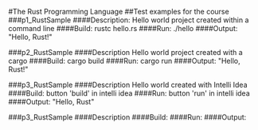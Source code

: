 #The Rust Programming Language
##Test examples for the course
###p1_RustSample
####Description:
Hello world project created within a command line
####Build:
rustc hello.rs
####Run:
./hello
####Output:
"Hello, Rust!"

###p2_RustSample
####Description
Hello world project created with a cargo
####Build:
cargo build
####Run:
cargo run
####Output:
"Hello, Rust!"

###p3_RustSample
####Description
Hello world created with Intelli Idea
####Build:
button 'build' in intelli idea
####Run:
button 'run' in intelli idea
####Output:
"Hello, Rust"

###p3_RustSample
####Description
####Build:
####Run:
####Output:

